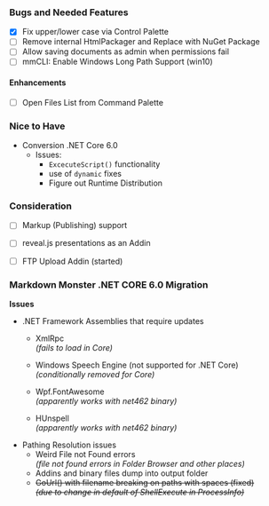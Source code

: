 ### Bugs and Needed Features
* [x] Fix upper/lower case via Control Palette
* [ ] Remove internal HtmlPackager and Replace with NuGet Package
* [ ] Allow saving documents as admin when permissions fail
* [ ] mmCLI: Enable Windows Long Path Support (win10)

#### Enhancements
* [ ] Open Files List from Command Palette

### Nice to Have
* Conversion .NET Core 6.0  
	* Issues:
		* `ExcecuteScript()` functionality
		* use of `dynamic` fixes
		* Figure out Runtime Distribution

### Consideration
* [ ] Markup (Publishing) support
* [ ] reveal.js presentations as an Addin
* [ ] FTP Upload Addin (started)



### Markdown Monster .NET CORE 6.0 Migration

**Issues**

* .NET Framework Assemblies that require updates
	* XmlRpc  
	  *(fails to load in Core)*
	* Windows Speech Engine (not supported for .NET Core)  
	  *(conditionally removed for Core)*

	* Wpf.FontAwesome  
	  *(apparently works with net462 binary)*
	* HUnspell  
	  *(apparently works with net462 binary)*
* Pathing Resolution issues 
	* Weird File not Found errors  
	*(file not found errors in Folder Browser and other places)*
	* Addins and binary files dump into output folder
	* ~~GoUrl() with filename breaking on paths with spaces (fixed)  
	  *(due to change in default of ShellExecute in ProcessInfo)*~~
	 